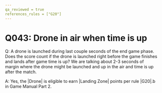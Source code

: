 ```yaml
---
qa_reviewed = true
references_rules = ["G20"]
---
```


# Q043: Drone in air when time is up

Q: A drone is launched during last couple seconds of the end game phase. Does the score count if the drone is launched right before the game finishes and lands after game time is up? We are talking about 2-3 seconds of margin where the drone might be launched and up in the air and time is up after the match.

A: Yes, the |Drone| is eligible to earn |Landing Zone| points per rule |G20|.b in Game Manual Part 2.
